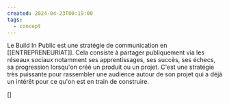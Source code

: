```yaml
---
created: 2024-04-23T00:19:00
tags:
  - concept
---
```

Le Build In Public est une stratégie de communication en [[ENTREPRENEURIAT]]. Cela consiste à partager publiquement via les réseaux sociaux notamment ses apprentissages, ses succès, ses échecs, sa progression lorsqu'on créé un produit ou un projet. C'est une stratégie très puissante pour rassembler une audience autour de son projet qui a déjà un intérêt pour ce qu'on est en train de construire.

[]